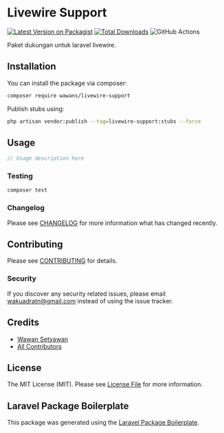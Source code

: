 # Livewire Support

[![Latest Version on Packagist](https://img.shields.io/packagist/v/wawans/livewire-support.svg?style=flat-square)](https://packagist.org/packages/wawans/livewire-support)
[![Total Downloads](https://img.shields.io/packagist/dt/wawans/livewire-support.svg?style=flat-square)](https://packagist.org/packages/wawans/livewire-support)
![GitHub Actions](https://github.com/wawans/livewire-support/actions/workflows/main.yml/badge.svg)

Paket dukungan untuk laravel livewire.

## Installation

You can install the package via composer:

```bash
composer require wawans/livewire-support
```


Publish stubs using:

```bash
php artisan vendor:publish --tag=livewire-support:stubs --force
```

## Usage

```php
// Usage description here
```

### Testing

```bash
composer test
```

### Changelog

Please see [CHANGELOG](CHANGELOG.md) for more information what has changed recently.

## Contributing

Please see [CONTRIBUTING](CONTRIBUTING.md) for details.

### Security

If you discover any security related issues, please email wakuadratn@gmail.com instead of using the issue tracker.

## Credits

-   [Wawan Setyawan](https://github.com/wawans)
-   [All Contributors](../../contributors)

## License

The MIT License (MIT). Please see [License File](LICENSE.md) for more information.

## Laravel Package Boilerplate

This package was generated using the [Laravel Package Boilerplate](https://laravelpackageboilerplate.com).
